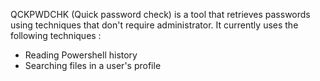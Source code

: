QCKPWDCHK (Quick password check) is a tool that retrieves passwords using techniques that don't require administrator. It currently uses the following techniques :
  - Reading Powershell history
  - Searching files in a user's profile
